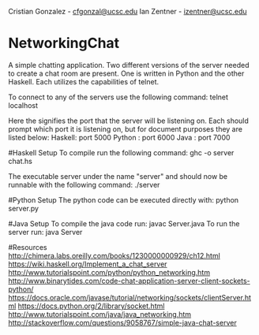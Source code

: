 Cristian Gonzalez - cfgonzal@ucsc.edu
Ian Zentner       - izentner@ucsc.edu

# NetworkingChat
A simple chatting application. Two different versions of the server needed to create a chat room are present. One is written in Python and the other Haskell. Each utilizes the capabilities of telnet.

To connect to any of the servers use the following command:
  telnet localhost <port number>
  
Here the <port number> signifies the port that the server will be listening on. Each should prompt which port it is listening on, but for document purposes they are listed below:
  Haskell: port 5000
  Python : port 6000
  Java   : port 7000

#Haskell Setup
To compile run the following command:
  ghc -o server chat.hs

The executable server under the name "server" and should now be runnable with the following command:
  ./server

#Python Setup
The python code can be executed directly with:
  python server.py

#Java Setup
To compile the java code run:
  javac Server.java
To run the server run:
  java Server

#Resources
http://chimera.labs.oreilly.com/books/1230000000929/ch12.html
https://wiki.haskell.org/Implement_a_chat_server
http://www.tutorialspoint.com/python/python_networking.htm
http://www.binarytides.com/code-chat-application-server-client-sockets-python/
https://docs.oracle.com/javase/tutorial/networking/sockets/clientServer.html
https://docs.python.org/2/library/socket.html
http://www.tutorialspoint.com/java/java_networking.htm
http://stackoverflow.com/questions/9058767/simple-java-chat-server
